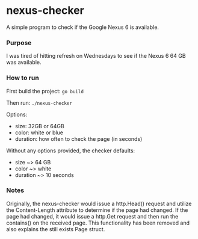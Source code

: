 # nexus-checker
A simple program to check if the Google Nexus 6 is available.

### Purpose
I was tired of hitting refresh on Wednesdays to see if the Nexus 6 64 GB was
available.

### How to run
First build the project:
`go build`

Then run:
`./nexus-checker`

Options:
- size: 32GB or 64GB
- color: white or blue
- duration: how often to check the page (in seconds)

Without any options provided, the checker defaults:
- size     ~> 64 GB
- color    ~> white
- duration ~> 10 seconds

### Notes
Originally, the nexus-checker would issue a http.Head() request and utilize the
Content-Length attribute to determine if the page had changed. If the page had
changed, it would issue a http.Get request and then run the contains() on the
received page. This functionality has been removed and also explains the still
exists Page struct.
